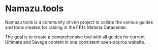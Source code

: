 # Namazu.tools

Namazu tools is a community driven project to collate the various guides and tools created for raiding in the FF14 Materia Datacenter.

The goal is to create a comprehensive tool with all guides for current Ultimate and Savage content in one consistent open-source website.
